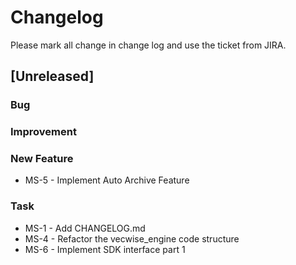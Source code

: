 # Changelog

Please mark all change in change log and use the ticket from JIRA.

## [Unreleased]

### Bug

### Improvement

### New Feature

- MS-5 - Implement Auto Archive Feature

### Task

- MS-1 - Add CHANGELOG.md
- MS-4 - Refactor the vecwise_engine code structure
- MS-6 - Implement SDK interface part 1

